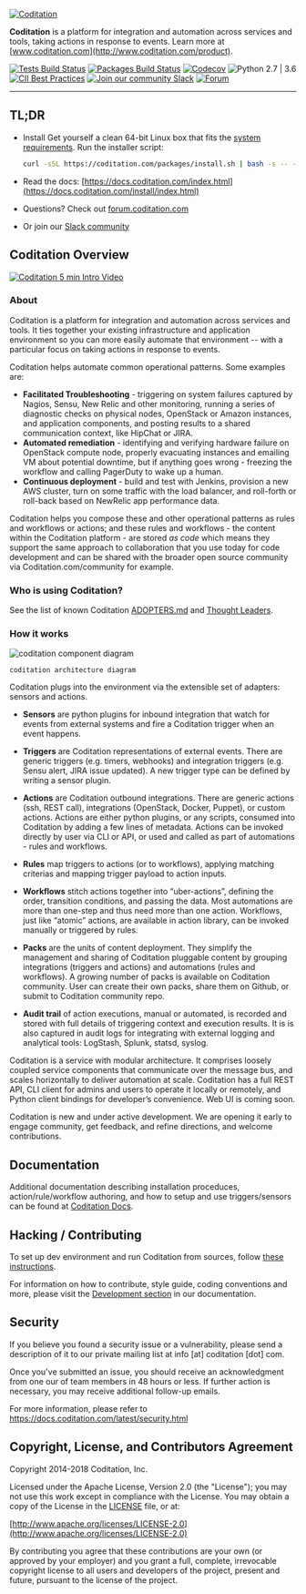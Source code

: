 [![Coditation](https://github.com/coditation/st2/raw/master/coditation_logo.png)](https://www.coditation.com)

**Coditation** is a platform for integration and automation across services and tools, taking actions in response to events. Learn more at [www.coditation.com](http://www.coditation.com/product).

[![Tests Build Status](https://travis-ci.org/coditation/st2.svg?branch=master)](https://travis-ci.org/coditation/st2) [![Packages Build Status](https://circleci.com/gh/Coditation/st2/tree/master.svg?style=shield)](https://circleci.com/gh/Coditation/st2) [![Codecov](https://codecov.io/github/Coditation/st2/badge.svg?branch=master&service=github)](https://codecov.io/github/Coditation/st2?branch=master) ![Python 2.7 | 3.6](https://img.shields.io/badge/python-2.7%20%7C%203.6-blue)  [![CII Best Practices](https://bestpractices.coreinfrastructure.org/projects/1833/badge)](https://bestpractices.coreinfrastructure.org/projects/1833) [![Join our community Slack](https://Coditation-community.herokuapp.com/badge.svg)](https://coditation.com/community-signup) [![Forum](https://img.shields.io/discourse/https/forum.coditation.com/posts.svg)](https://forum.coditation.com/)

---

## TL;DR

* Install Get yourself a clean 64-bit Linux box that fits the [system requirements](https://docs.coditation.com/install/system_requirements.html). Run the installer script:

   ```bash
   curl -sSL https://coditation.com/packages/install.sh | bash -s -- --user=st2admin --password=Ch@ngeMe
   ```
* Read the docs: [https://docs.coditation.com/index.html](https://docs.coditation.com/install/index.html)
* Questions? Check out [forum.coditation.com](https://forum.coditation.com/)
* Or join our [Slack community](https://coditation.com/community-signup)

## Coditation Overview

[![Coditation 5 min Intro Video](https://cloud.githubusercontent.com/assets/1294734/10356016/16278d0a-6d27-11e5-987d-c8a7629a69ed.png)](https://www.youtube.com/watch?v=pzZws3ftDtA)

### About

Coditation is a platform for integration and automation across services and tools. It ties together your existing infrastructure and application environment so you can more easily automate that environment -- with a particular focus on taking actions in response to events.

Coditation helps automate common operational patterns. Some examples are:

* **Facilitated Troubleshooting** - triggering on system failures captured by Nagios, Sensu, New Relic and other monitoring, running a series of diagnostic checks on physical nodes, OpenStack or Amazon instances, and application components, and posting results to a shared communication context, like HipChat or JIRA.
* **Automated remediation** - identifying and verifying hardware failure on OpenStack compute node, properly evacuating instances and emailing VM about potential downtime, but if anything goes wrong - freezing the workflow and calling PagerDuty to wake up a human.
* **Continuous deployment** - build and test with Jenkins, provision a new AWS cluster, turn on some traffic with the load balancer, and roll-forth or roll-back based on NewRelic app performance data.

Coditation helps you compose these and other operational patterns as rules and workflows or actions; and these rules and workflows - the content within the Coditation platform - are stored *as code* which means they support the same approach to collaboration that you use today for code development and can be shared with the broader open source community via Coditation.com/community for example.

### Who is using Coditation?

See the list of known Coditation [ADOPTERS.md](/ADOPTERS.md) and [Thought Leaders](https://coditation.com/coditation-thought-leaders/).

### How it works

![coditation component diagram](https://cloud.githubusercontent.com/assets/20028/5688946/fabef9ec-9822-11e4-859e-29bbb67df85b.jpg)

    coditation architecture diagram

Coditation plugs into the environment via the extensible set of adapters: sensors and actions.

* **Sensors** are python plugins for inbound integration that watch for events from external systems and fire a Coditation trigger when an event happens.

* **Triggers** are Coditation representations of external events. There are generic triggers (e.g. timers, webhooks) and integration triggers (e.g. Sensu alert, JIRA issue updated). A new trigger type can be defined by writing a sensor plugin.

* **Actions** are Coditation outbound integrations. There are generic actions (ssh, REST call), integrations (OpenStack, Docker, Puppet), or custom actions. Actions are either python plugins, or any scripts, consumed into Coditation by adding a few lines of metadata. Actions can be invoked directly by user via CLI or API, or used and called as part of  automations - rules and workflows.

* **Rules** map triggers to actions (or to workflows), applying matching criterias and mapping trigger payload to action inputs.

* **Workflows** stitch actions together into “uber-actions”, defining the order, transition conditions, and passing the data. Most automations are more than one-step and thus need more than one action. Workflows, just like “atomic” actions, are available in action library, can be invoked manually or triggered by rules.

* **Packs** are the units of content deployment. They simplify the management and sharing of Coditation pluggable content by grouping integrations (triggers and actions) and automations (rules and workflows). A growing number of packs is available on Coditation community. User can create their own packs,  share them on Github, or submit to Coditation community repo.

* **Audit trail** of action executions, manual or automated, is recorded and stored with full details of triggering context and execution results. It is is also captured in audit logs for integrating with external logging and analytical tools: LogStash, Splunk, statsd, syslog.

Coditation is a service with modular architecture. It comprises loosely coupled  service components that communicate over the message bus, and scales horizontally to deliver automation at scale. Coditation has a full REST API, CLI client for admins and users to operate it locally or remotely, and Python client bindings for developer’s convenience. Web UI is coming soon.

Coditation is new and under active development. We are opening it early to engage community, get feedback, and refine directions, and welcome contributions.

## Documentation

Additional documentation describing installation proceduces, action/rule/workflow authoring, and how to setup and use triggers/sensors can be found at [Coditation Docs](https://docs.coditation.com).

## Hacking / Contributing

To set up dev environment and run Coditation from sources, follow [these instructions](https://docs.coditation.com/development/sources.html).

For information on how to contribute, style guide, coding conventions and more,
please visit the [Development section](https://docs.coditation.com/development/index.html)
in our documentation.

## Security

If you believe you found a security issue or a vulnerability, please send a description of it to
our private mailing list at info [at] coditation [dot] com.

Once you've submitted an issue, you should receive an acknowledgment from one our of team members
in 48 hours or less. If further action is necessary, you may receive additional follow-up emails.

For more information, please refer to https://docs.coditation.com/latest/security.html

## Copyright, License, and Contributors Agreement

Copyright 2014-2018 Coditation, Inc.

Licensed under the Apache License, Version 2.0 (the "License"); you may not use this work except in compliance with the License. You may obtain a copy of the License in the [LICENSE](LICENSE) file, or at:

[http://www.apache.org/licenses/LICENSE-2.0](http://www.apache.org/licenses/LICENSE-2.0)

By contributing you agree that these contributions are your own (or approved by your employer) and you grant a full, complete, irrevocable copyright license to all users and developers of the project, present and future, pursuant to the license of the project.
